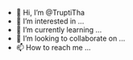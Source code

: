 - 👋 Hi, I’m @TruptiTha
- 👀 I’m interested in ...
- 🌱 I’m currently learning ...
- 💞️ I’m looking to collaborate on ...
- 📫 How to reach me ...

<!---
TruptiTha/TruptiTha is a ✨ special ✨ repository because its `README.md` (this file) appears on your GitHub profile.
You can click the Preview link to take a look at your changes.
--->
